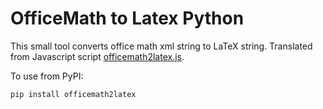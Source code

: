# OfficeMath to Latex Python

This small tool converts office math xml string to LaTeX string. Translated from Javascript script [officemath2latex.js](https://github.com/555555555a555/officemath2latex.js).

To use from PyPI:

```sh
pip install officemath2latex
```
